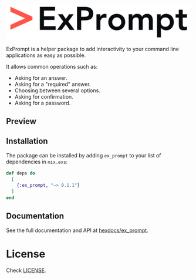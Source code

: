 ![ExPrompt](/assets/ExPrompt@2x.png)

ExPrompt is a helper package to add interactivity to your
command line applications as easy as possible.

It allows common operations such as:
- Asking for an answer.
- Asking for a "required" answer.
- Choosing between several options.
- Asking for confirmation.
- Asking for a password.

## Preview

## Installation

The package can be installed by adding `ex_prompt` to your list of dependencies in `mix.exs`:

```elixir
def deps do
  [
    {:ex_prompt, "~> 0.1.1"}
  ]
end
```

## Documentation

See the full documentation and API at [hexdocs/ex_prompt](http://hexdocs.pm/ex_prompt).

# License

Check [LICENSE](https://github.com/behind-design/ex_prompt/blob/master/LICENSE).
